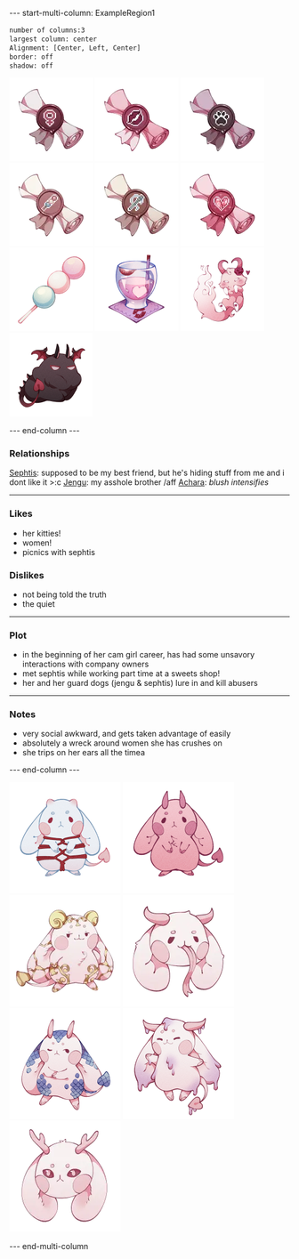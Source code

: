 --- start-multi-column: ExampleRegion1  
```column-settings  
number of columns:3  
largest column: center 
Alignment: [Center, Left, Center]
border: off
shadow: off
```

 ![75](Images/Titles/she-her.png) ![75](Images/Titles/cam-girl.png) ![75](Images/Titles/pet-lover.png) ![75](Images/Titles/dango-taster.png) ![75](Images/Titles/plush-lover.png) ![75](Images/Titles/supportive.png)
![100](Images/food/hanami-dango.png) ![100](Images/food/smooch-hooch.png)
![100](Images/pets/lovedrunk-furdin.png) ![100](Images/pets/fiendish-loafki.png)

--- end-column ---

### Relationships
[Sephtis](Sephtis.md): supposed to be my best friend, but he's hiding stuff from me and i dont like it >:c
[Jengu](Jengu.md):  my asshole brother /aff
[Achara](Achara.md): *blush intensifies*

---
### Likes
- her kitties!
- women!
- picnics with sephtis
### Dislikes
- not being told the truth
- the quiet
---
### Plot
- in the beginning of her cam girl career, has had some unsavory interactions with company owners
- met sephtis while working part time at a sweets shop!
- her and her guard dogs (jengu & sephtis) lure in and kill abusers
---
### Notes
- very social awkward, and gets taken advantage of easily
- absolutely a wreck around women she has crushes on
- she trips on her ears all the timea

--- end-column ---

![100](Images/Species/succubun.png)
![100](Images/Subtypes/greed.png)
![100](Images/Traits/gilded.png)
![100](Images/Traits/devils-tounge.png)
![100](Images/Traits/scales.png)
![100](Images/Traits/melty.png)
![100](Images/Traits/evil-eyes.png)

--- end-multi-column